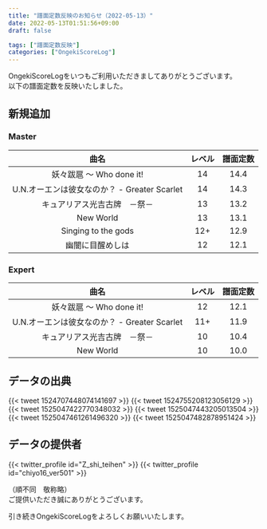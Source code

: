 ```yaml
---
title: "譜面定数反映のお知らせ（2022-05-13）"
date: 2022-05-13T01:51:56+09:00
draft: false

tags: ["譜面定数反映"]
categories: ["OngekiScoreLog"]
---
```


OngekiScoreLogをいつもご利用いただきましてありがとうございます。  
以下の譜面定数を反映いたしました。

<!--more-->

## 新規追加

### Master

| 曲名 | レベル | 譜面定数 |
|:-:|:-:|:-:|
| 妖々跋扈 ～ Who done it! | 14 | 14.4 |
| U.N.オーエンは彼女なのか？ - Greater Scarlet | 14 | 14.3 |
| キュアリアス光吉古牌　－祭－ | 13 | 13.2 |
| New World | 13 | 13.1 |
| Singing to the gods | 12+ | 12.9 |
| 幽闇に目醒めしは | 12 | 12.1 |

### Expert

| 曲名 | レベル | 譜面定数 |
|:-:|:-:|:-:|
| 妖々跋扈 ～ Who done it! | 12 | 12.1 |
| U.N.オーエンは彼女なのか？ - Greater Scarlet | 11+ | 11.9 |
| キュアリアス光吉古牌　－祭－ | 10 | 10.4 |
| New World | 10 | 10.0 |

## データの出典

{{< tweet 1524707448074141697 >}}
{{< tweet 1524755208123056129 >}}
{{< tweet 1525047422770348032 >}}
{{< tweet 1525047443205013504 >}}
{{< tweet 1525047461261496320 >}}
{{< tweet 1525047482878951424 >}}

## データの提供者

{{< twitter_profile id="Z_shi_teihen" >}}
{{< twitter_profile id="chiyo16_ver501" >}}

（順不同　敬称略）  
ご提供いただき誠にありがとうございます。

引き続きOngekiScoreLogをよろしくお願いいたします。

